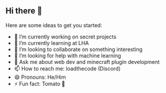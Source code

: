 ## Hi there 👋

<!--**LoadTheCode2/loadthecode2** is a ✨ _special_ ✨ repository because its `README.md` (this file) appears on your GitHub profile.-->

Here are some ideas to get you started:

- 🔭 I’m currently working on secret projects
- 🌱 I’m currently learning at LHA
- 👯 I’m looking to collaborate on something interesting 
- 🤔 I’m looking for help with machine learning
- 💬 Ask me about web dev and minecraft plugin development
- 📫 How to reach me: loadthecode (Discord)
- 😄 Pronouns: He/Him
- ⚡ Fun fact: Tomato 🍅 
